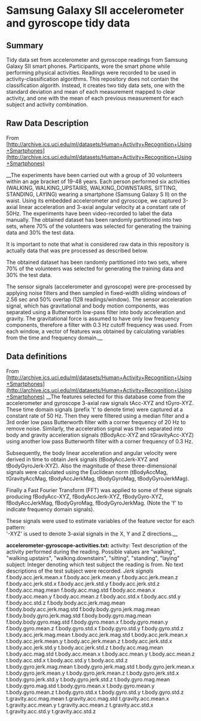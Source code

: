 # Samsung Galaxy SII accelerometer and gyroscope tidy data

## Summary
Tidy data set from accelerometer and gyroscope readings from Samsung Galaxy SII smart phones. Participants, wore the smart phone while performing physical activities. Readings were recorded to be used in activity-classification algorithms. This repository does not contain the classification algorith. Instead, it creates two tidy data sets, one with the standard deviation and mean of each measurement mapped to clear activity, and one with the mean of each previous measurement for each subject and activity combination. 


## Raw Data Description

From [http://archive.ics.uci.edu/ml/datasets/Human+Activity+Recognition+Using+Smartphones](http://archive.ics.uci.edu/ml/datasets/Human+Activity+Recognition+Using+Smartphones)

__The experiments have been carried out with a group of 30 volunteers within an age bracket of 19-48 years. Each person performed six activities (WALKING, WALKING_UPSTAIRS, WALKING_DOWNSTAIRS, SITTING, STANDING, LAYING) wearing a smartphone (Samsung Galaxy S II) on the waist. Using its embedded accelerometer and gyroscope, we captured 3-axial linear acceleration and 3-axial angular velocity at a constant rate of 50Hz. The experiments have been video-recorded to label the data manually. The obtained dataset has been randomly partitioned into two sets, where 70% of the volunteers was selected for generating the training data and 30% the test data.

It is important to note that what is considered raw data in this repository is actually data that was pre processed as described below. 


The obtained dataset has been randomly partitioned into two sets, where 70% of the volunteers was selected for generating the training data and 30% the test data.

The sensor signals (accelerometer and gyroscope) were pre-processed by applying noise filters and then sampled in fixed-width sliding windows of 2.56 sec and 50% overlap (128 readings/window). The sensor acceleration signal, which has gravitational and body motion components, was separated using a Butterworth low-pass filter into body acceleration and gravity. The gravitational force is assumed to have only low frequency components, therefore a filter with 0.3 Hz cutoff frequency was used. From each window, a vector of features was obtained by calculating variables from the time and frequency domain.__ 

## Data definitions
From [http://archive.ics.uci.edu/ml/datasets/Human+Activity+Recognition+Using+Smartphones](http://archive.ics.uci.edu/ml/datasets/Human+Activity+Recognition+Using+Smartphones)
__The features selected for this database come from the accelerometer and gyroscope 3-axial raw signals tAcc-XYZ and tGyro-XYZ. These time domain signals (prefix 't' to denote time) were captured at a constant rate of 50 Hz. Then they were filtered using a median filter and a 3rd order low pass Butterworth filter with a corner frequency of 20 Hz to remove noise. Similarly, the acceleration signal was then separated into body and gravity acceleration signals (tBodyAcc-XYZ and tGravityAcc-XYZ) using another low pass Butterworth filter with a corner frequency of 0.3 Hz. 

Subsequently, the body linear acceleration and angular velocity were derived in time to obtain Jerk signals (tBodyAccJerk-XYZ and tBodyGyroJerk-XYZ). Also the magnitude of these three-dimensional signals were calculated using the Euclidean norm (tBodyAccMag, tGravityAccMag, tBodyAccJerkMag, tBodyGyroMag, tBodyGyroJerkMag). 

Finally a Fast Fourier Transform (FFT) was applied to some of these signals producing fBodyAcc-XYZ, fBodyAccJerk-XYZ, fBodyGyro-XYZ, fBodyAccJerkMag, fBodyGyroMag, fBodyGyroJerkMag. (Note the 'f' to indicate frequency domain signals). 

These signals were used to estimate variables of the feature vector for each pattern:  
'-XYZ' is used to denote 3-axial signals in the X, Y and Z directions.__

**accelerometer-gyroscope-activities.txt:** 
activity: Text description of the activity performed during the reading. Possible values are "walking", "walking.upstairs", "walking.downstairs", "sitting", "standing", "laying"
subject: Integer denoting which test subject the reading is from. No text descriptions of the test subject were recorded. 
*Jerk signals*
f.body.acc.jerk.mean.x
f.body.acc.jerk.mean.y
f.body.acc.jerk.mean.z
f.body.acc.jerk.std.x
f.body.acc.jerk.std.y
f.body.acc.jerk.std.z
f.body.acc.mag.mean
f.body.acc.mag.std
f.body.acc.mean.x
f.body.acc.mean.y
f.body.acc.mean.z
f.body.acc.std.x
f.body.acc.std.y
f.body.acc.std.z
f.body.body.acc.jerk.mag.mean
f.body.body.acc.jerk.mag.std
f.body.body.gyro.jerk.mag.mean
f.body.body.gyro.jerk.mag.std
f.body.body.gyro.mag.mean
f.body.body.gyro.mag.std
f.body.gyro.mean.x
f.body.gyro.mean.y
f.body.gyro.mean.z
f.body.gyro.std.x
f.body.gyro.std.y
f.body.gyro.std.z
t.body.acc.jerk.mag.mean
t.body.acc.jerk.mag.std
t.body.acc.jerk.mean.x
t.body.acc.jerk.mean.y
t.body.acc.jerk.mean.z
t.body.acc.jerk.std.x
t.body.acc.jerk.std.y
t.body.acc.jerk.std.z
t.body.acc.mag.mean
t.body.acc.mag.std
t.body.acc.mean.x
t.body.acc.mean.y
t.body.acc.mean.z
t.body.acc.std.x
t.body.acc.std.y
t.body.acc.std.z
t.body.gyro.jerk.mag.mean
t.body.gyro.jerk.mag.std
t.body.gyro.jerk.mean.x
t.body.gyro.jerk.mean.y
t.body.gyro.jerk.mean.z
t.body.gyro.jerk.std.x
t.body.gyro.jerk.std.y
t.body.gyro.jerk.std.z
t.body.gyro.mag.mean
t.body.gyro.mag.std
t.body.gyro.mean.x
t.body.gyro.mean.y
t.body.gyro.mean.z
t.body.gyro.std.x
t.body.gyro.std.y
t.body.gyro.std.z
t.gravity.acc.mag.mean
t.gravity.acc.mag.std
t.gravity.acc.mean.x
t.gravity.acc.mean.y
t.gravity.acc.mean.z
t.gravity.acc.std.x
t.gravity.acc.std.y
t.gravity.acc.std.z

